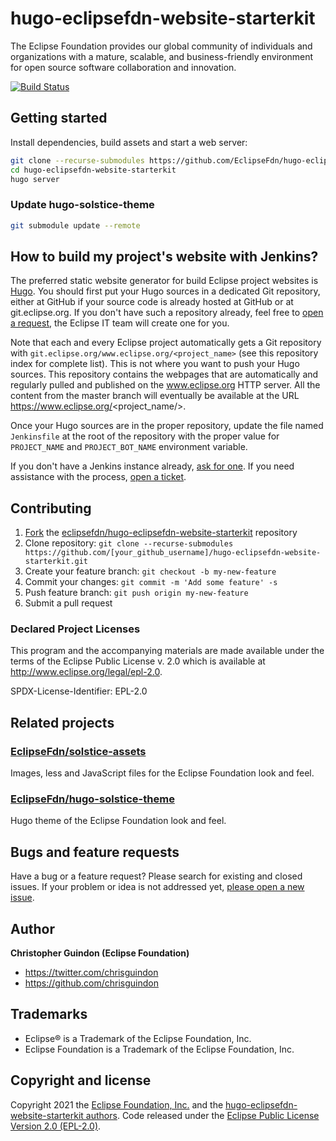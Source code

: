 # hugo-eclipsefdn-website-starterkit

The Eclipse Foundation provides our global community of individuals and organizations with a mature, scalable, and business-friendly environment for open source software collaboration and innovation.

[![Build Status](https://travis-ci.org/EclipseFdn/hugo-eclipsefdn-website-starterkit.svg?branch=main)](https://travis-ci.org/eclipsefdn/hugo-eclipsefdn-website-starterkit)

## Getting started

Install dependencies, build assets and start a web server:

```bash
git clone --recurse-submodules https://github.com/EclipseFdn/hugo-eclipsefdn-website-starterkit.git
cd hugo-eclipsefdn-website-starterkit
hugo server
```

### Update hugo-solstice-theme

```bash
git submodule update --remote
```

## How to build my project's website with Jenkins?

The preferred static website generator for build Eclipse project websites is [Hugo](https://gohugo.io/). You should first put your Hugo sources in a dedicated Git repository, either at GitHub if your source code is already hosted at GitHub or at git.eclipse.org. If you don't have such a repository already, feel free to [open a request](https://bugs.eclipse.org/bugs/enter_bug.cgi?product=Community&component=Git), the Eclipse IT team will create one for you.

Note that each and every Eclipse project automatically gets a Git repository with `git.eclipse.org/www.eclipse.org/<project_name>` (see this repository index for complete list). This is not where you want to push your Hugo sources. This repository contains the webpages that are automatically and regularly pulled and published on the www.eclipse.org HTTP server. All the content from the master branch will eventually be available at the URL https://www.eclipse.org/<project_name/>.

Once your Hugo sources are in the proper repository, update the file named `Jenkinsfile` at the root of the repository with the proper value for `PROJECT_NAME` and `PROJECT_BOT_NAME` environment variable.

If you don't have a Jenkins instance already, [ask for one](https://wiki.eclipse.org/CBI#Requesting_a_JIPP_instance). If you need assistance with the process, [open a ticket](https://bugs.eclipse.org/bugs/enter_bug.cgi?product=Community&component=CI-Jenkins).

## Contributing

1. [Fork](https://help.github.com/articles/fork-a-repo/) the [eclipsefdn/hugo-eclipsefdn-website-starterkit](https://github.com/eclipsefdn/hugo-eclipsefdn-website-starterkit) repository
2. Clone repository: `git clone --recurse-submodules https://github.com/[your_github_username]/hugo-eclipsefdn-website-starterkit.git`
3. Create your feature branch: `git checkout -b my-new-feature`
4. Commit your changes: `git commit -m 'Add some feature' -s`
5. Push feature branch: `git push origin my-new-feature`
6. Submit a pull request

### Declared Project Licenses

This program and the accompanying materials are made available under the terms
of the Eclipse Public License v. 2.0 which is available at
http://www.eclipse.org/legal/epl-2.0.

SPDX-License-Identifier: EPL-2.0

## Related projects

### [EclipseFdn/solstice-assets](https://github.com/EclipseFdn/solstice-assets)

Images, less and JavaScript files for the Eclipse Foundation look and feel.

### [EclipseFdn/hugo-solstice-theme](https://github.com/EclipseFdn/hugo-solstice-theme)

Hugo theme of the Eclipse Foundation look and feel. 

## Bugs and feature requests

Have a bug or a feature request? Please search for existing and closed issues. If your problem or idea is not addressed yet, [please open a new issue](https://github.com/eclipsefdn/hugo-eclipsefdn-website-starterkit/issues/new).

## Author

**Christopher Guindon (Eclipse Foundation)**

- <https://twitter.com/chrisguindon>
- <https://github.com/chrisguindon>

## Trademarks

* Eclipse® is a Trademark of the Eclipse Foundation, Inc.
* Eclipse Foundation is a Trademark of the Eclipse Foundation, Inc.

## Copyright and license

Copyright 2021 the [Eclipse Foundation, Inc.](https://www.eclipse.org) and the [hugo-eclipsefdn-website-starterkit authors](https://github.com/eclipsefdn/hugo-eclipsefdn-website-starterkit/graphs/contributors). Code released under the [Eclipse Public License Version 2.0 (EPL-2.0)](https://github.com/eclipsefdn/hugo-eclipsefdn-website-starterkit/blob/src/LICENSE).
